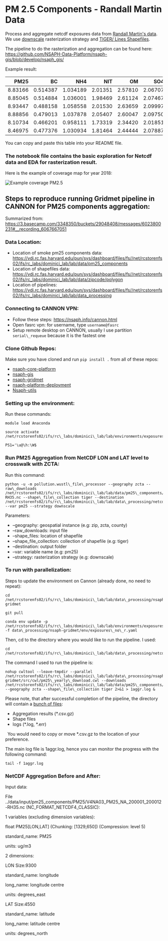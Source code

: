 # PM 2.5 Components - Randall Martin Data 
Process and aggregate netcdf exposures data from [Randall Martin's data](https://sites.wustl.edu/acag/datasets/surface-pm2-5/). We use [downscale](https://en.wikipedia.org/wiki/Downscaling) rasterization strategy and [TIGER/ Lines Shapefiles](https://www.census.gov/geographies/mapping-files/time-series/geo/tiger-line-file.2000.html#list-tab-790442341). 



The pipeline to do the rasterization and aggregation can be found here:
 https://github.com/NSAPH-Data-Platform/nsaph-gis/blob/develop/nsaph_gis/


Example result: 

|      PM25  |       BC |       NH4 |      NIT |       OM |      SO4 |     SOIL |        SS |  zcta | Year |
|-----------:|---------:|---------:|--------:|--------:|--------:|--------:|---------:|------:|-----:|
|    8.83166 | 0.514387 | 1.034189 | 2.01351 | 2.57810 | 2.06707 | 0.535199 | 0.0900462 | 50174 | 2000 |
|    8.85045 | 0.514884 | 1.036001 | 1.98469 | 2.61124 | 2.07467 | 0.538295 | 0.0891946 | 50254 | 2000 |
|    8.93447 | 0.488158 | 1.058558 | 2.01530 | 2.63659 | 2.09997 | 0.544718 | 0.0894424 | 50830 | 2000 |
|    8.88856 | 0.479013 | 1.037878 | 2.05407 | 2.60047 | 2.09750 | 0.534648 | 0.0907961 | 50149 | 2000 |
|    8.10734 | 0.466201 | 0.958111 | 1.73319 | 2.34420 | 2.01851 | 0.466201 | 0.123487  | 52573 | 2000 |
|    8.46975 | 0.477376 | 1.030934 | 1.81464 | 2.44444 | 2.07887 | 0.477376 | 0.150484  | 52542 | 2000 |

You can copy and paste this table into your README file.

### The notebook file contains the basic exploration for Netcdf data and EDA for rasterization result. 

Here is the example of coverage map for year 2018: 

![Example coverage PM2.5](screenshot.png)

## <a name="_3pvqmuyiayzd"></a>Steps to reproduce running Gridmet pipeline in CANNON for  PM25 components aggregation:
Summarized from: <https://3.basecamp.com/3348350/buckets/29048408/messages/6023800231#__recording_6067667051> 
### <a name="_tv0cojf0x4ko"></a>Data Location: 
- Location of smoke pm25 components data: <https://vdi.rc.fas.harvard.edu/pun/sys/dashboard/files/fs//net/rcstorenfs02/ifs/rc_labs/dominici_lab/lab/data/pm25_components>  
- Location of shapefiles data: <https://vdi.rc.fas.harvard.edu/pun/sys/dashboard/files/fs//net/rcstorenfs02/ifs/rc_labs/dominici_lab/lab/data/zipcode/polygon>  
- Location of pipelines: <https://vdi.rc.fas.harvard.edu/pun/sys/dashboard/files/fs//net/rcstorenfs02/ifs/rc_labs/dominici_lab/lab/data_processing> 

### <a name="_fzpsk6d543ow"></a>Connecting to CANNON VPN: 
- Follow these steps: <https://nsaph.info/cannon.html>  
- Open fasrc vpn: for username, type `username@fasrc`
- Setup remote desktop on CANNON, usually I use partition `serial\_requeue` because it is the fastest one 

### <a name="_u0xqpvutvpc3"></a>Clone Github Repos: 
Make sure you have cloned and run `pip install .` from all of these repos:

- [nsaph-core-platform](https://github.com/NSAPH-Data-Platform/nsaph-core-platform/tree/develop)
- [nsaph-gis](https://github.com/NSAPH-Data-Platform/nsaph-gis)
- [nsaph-gridmet](https://github.com/NSAPH-Data-Platform/nsaph-gridmet)
- [nsaph-platform-deployment](https://github.com/NSAPH-Data-Platform/nsaph-platform-deployment)
- [Nsaph-utils](https://github.com/NSAPH-Data-Platform/nsaph-utils)
### <a name="_koxy2eqfcoee"></a>Setting up the environment: 
Run these commands: 
```
module load Anaconda

source activate /net/rcstorenfs02/ifs/rc\_labs/dominici\_lab/lab/environments/exposures\_no\_r

PS1='\u@\h:\W$
```

### <a name="_uxh7esti8run"></a>Run PM25 Aggregation from NetCDF LON and LAT level to crosswalk with ZCTA: 


Run this command: 
```
python -u -m pollution.wustl\_file\_processor --geography zcta --raw\_downloads /net/rcstorenfs02/ifs/rc\_labs/dominici\_lab/lab/data/pm25\_components/PM25/V4NA03\_PM25\_NA\_200001\_200012-RH35.nc --shape\_file\_collection tiger --destination /net/rcstorenfs02/ifs/rc\_labs/dominici\_lab/lab/data\_processing/netcdf\_aggregator/kezia/data/intermediate --var pm25 --strategy downscale 
```

Parameters: 

- –geography: geospatial instance (e.g: zip, zcta, county)
- –raw\_downloads: input file
- –shape\_files: location of shapefile 
- –shape\_file\_collection: collection of shapefile (e.g: tiger)
- –destination: output folder
- –var: variable name (e.g: pm25)
- –strategy: rasterization strategy (e.g: downscale)
### <a name="_crov0h4p3m7q"></a>To run with parallelization: 
Steps to update the environment on Cannon (already done, no need to repeat):
```
cd /net/rcstorenfs02/ifs/rc\_labs/dominici\_lab/lab/data\_processing/nsaph-gridmet

git pull

conda env update -p /net/rcstorenfs02/ifs/rc\_labs/dominici\_lab/lab/environments/exposures\_no\_r -f data\_processing/nsaph-gridmet/env/exposures\_no\_r.yaml
```
Then, cd to the directory where you would like to run the pipeline. I used:

```
cd /net/rcstorenfs02/ifs/rc\_labs/dominici\_lab/lab/data\_processing/netcdf\_aggregator
```


The command I used to run the pipeline is:

```
nohup cwltool --leave-tmpdir --parallel /net/rcstorenfs02/ifs/rc\_labs/dominici\_lab/lab/data\_processing/nsaph-gridmet/src/cwl/pm25\_yearly\_download.cwl --downloads /net/rcstorenfs02/ifs/rc\_labs/dominici\_lab/lab/data/pm25\_components/PM25/ --geography zcta --shape\_file\_collection tiger 2>&1 > 1aggr.log &
```

Please note, that after successful completion of the pipeline, the directory will contain a [bunch of files](https://github.com/NSAPH-Data-Platform/nsaph-gridmet/blob/develop/src/cwl/pm25_yearly_download.cwl#L90-L110):

- Aggregation results (\*.csv.gz)
- Shape files
- logs (\*.log, \*.err) 

` `You would need to copy or move \*.csv.gz to the location of your preference.

The main log file is 1aggr.log, hence you can monitor the progress with the following command:

```
tail -f 1aggr.log
```

### <a name="_bsp9qgmk7ml3"></a>NetCDF Aggregation Before and After: 
Input data: 

File ../data/input/pm25\_components/PM25/V4NA03\_PM25\_NA\_200001\_200012-RH35.nc (NC\_FORMAT\_NETCDF4\_CLASSIC):

1 variables (excluding dimension variables):

float PM25[LON,LAT] (Chunking: [1329,650]) (Compression: level 5)

standard\_name: PM25

units: ug/m3

2 dimensions:

LON Size:9300

standard\_name: longitude

long\_name: longitude centre

units: degrees\_east

LAT Size:4550

standard\_name: latitude

long\_name: latitude centre

units: degrees\_north


